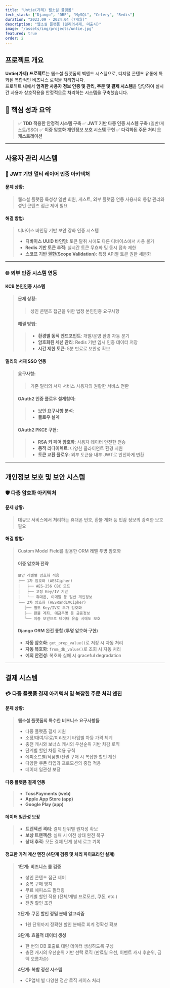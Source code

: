 ```yaml
---
title: "Untie(가제) 웹소설 플랫폼"
tech_stack: ["Django", "DRF", "MySQL", "Celery", "Redis"]
duration: "2023.09 - 2024.04 (7개월)"
description: "웹소설 플랫폼 (밀리의서재, 미출시)"
image: "/assets/img/projects/untie.jpg"
featured: true
order: 2
---
```


## 프로젝트 개요

**Untie(가제) 프로젝트**는 웹소설 플랫폼의 백엔드 시스템으로, 디지털 콘텐츠 유통에 특화된 복합적인 비즈니스 로직을 처리합니다.  
프로젝트 내에서 **엄격한 사용자 정보 인증 및 관리, 주문 및 결제 시스템**을 담당하여 실시간 사용자 상호작용을 안정적으로 처리하는 시스템을 구축했습니다.

## 🎯 핵심 성과 요약
> ✅ **TDD 적용한 안정적 시스템 구축**
> ✅ **JWT 기반 다중 인증 시스템 구축** (일반/게스트/SSO)
> ✅ **이중 암호화 개인정보 보호 시스템 구현**
> ✅ **다각화된 주문 처리 오케스트레이션**

---

## 사용자 관리 시스템

### 🔐 JWT 기반 멀티 레이어 인증 아키텍처

#### **문제 상황**:
> 웹소설 플랫폼 특성상 일반 회원, 게스트, 외부 플랫폼 연동 사용자의 통합 관리와 성인 콘텐츠 접근 제어 필요

#### **해결 방법**:
> 디바이스 바인딩 기반 보안 강화 인증 시스템
> - **디바이스 UUID 바인딩**: 토큰 탈취 시에도 다른 디바이스에서 사용 불가
> - **Redis 기반 토큰 추적**: 실시간 토큰 무효화 및 동시 접속 제한
> - **스코프 기반 권한(Scope Validation)**: 특정 API별 토큰 권한 세분화

---

### 🌐 외부 인증 시스템 연동

#### **KCB 본인인증 시스템**
>
>#### 문제 상황:
>> 성인 콘텐츠 접근을 위한 법정 본인인증 요구사항
>
>#### 해결 방법:
>>- **환경별 동적 엔드포인트**: 개발/운영 환경 자동 분기
>>- **암호화된 세션 관리**: Redis 기반 임시 인증 데이터 저장
>>- **시간 제한 토큰**: 5분 만료로 보안성 확보

#### **밀리의 서재 SSO 연동**

>#### 요구사항:
>> 기존 밀리의 서재 서비스 사용자의 원활한 서비스 전환
>
>#### OAuth2 인증 플로우 설계참여:
>>- **보안 요구사항 분석**: 
>>- **플로우 설계**
>
>#### OAuth2 PKCE 구현:
>>- **RSA 키 페어 암호화**: 사용자 데이터 안전한 전송
>>- **동적 리다이렉트**: 다양한 클라이언트 환경 지원
>>- **토큰 교환 플로우**: 외부 토큰을 내부 JWT로 안전하게 변환

---

## 개인정보 보호 및 보안 시스템

### 🛡️ 다층 암호화 아키텍처

#### **문제 상황**:
> 대규모 서비스에서 처리하는 휴대폰 번호, 환불 계좌 등 민감 정보의 강력한 보호 필요

#### **해결 방법**:
> Custom Model Field를 활용한 ORM 레벨 투명 암호화
>#### 이중 암호화 전략
>
>```
>보안 레벨별 암호화 적용
>├── 1차 암호화 (AESCipher)
>│   ├── AES-256 CBC 모드
>│   ├── 고정 Key/IV 기반
>│   └── 휴대폰, 이메일 등 일반 개인정보
>└── 2차 암호화 (AESRandIVCipher)
>    ├── 별도 Key/IV로 추가 암호화
>    ├── 환불 계좌, 예금주명 등 금융정보
>    └── 이중 보안으로 데이터 유출 시에도 보호
>```
>
>#### Django ORM 완전 통합 (투명 암호화 구현)
>- **자동 암호화**: `get_prep_value()`로 저장 시 자동 처리
>- **자동 복호화**: `from_db_value()`로 조회 시 자동 처리
>- **예외 안전성**: 복호화 실패 시 graceful degradation

---

## 결제 시스템

### 💳 다중 플랫폼 결제 아키텍처 및 복잡한 주문 처리 엔진

#### **문제 상황**:
> **웹소설 플랫폼의 특수한 비즈니스 요구사항들**
> - 다중 플랫폼 결제 지원
> - 소장/대여/무료/미리보기 타입별 차등 가격 체계
> - 충전 캐시와 보너스 캐시의 우선순위 기반 차감 로직
> - 단계별 할인 차등 적용 규칙
> - 에피소드별/작품별/전권 구매 시 복잡한 할인 계산
> - 다양한 쿠폰 타입과 프로모션의 중첩 적용
> - 데이터 일관성 보장

#### 다중 플랫폼 결제 연동
> - **TossPayments (web)**
> - **Apple App Store (app)**
> - **Google Play (app)**

#### 데이터 일관성 보장
> - **트랜잭션 격리**: 결제 단위별 원자성 확보
> - **보상 트랜잭션**: 실패 시 이전 상태 완전 복구
> - **상태 추적**: 모든 결제 단계 상세 로그 기록

#### 정교한 가격 계산 엔진 (4단계 검증 및 처리 파이프라인 설계)

>   **1단계: 비즈니스 룰 검증**
>   - 성인 콘텐츠 접근 제어
>   - 중복 구매 방지
>   - 무료 에피소드 필터링
>   - 단계별 할인 적용 (전체/개별 프로모션, 쿠폰, etc.)
>   - 전권 할인 조건
>   
>   **2단계: 쿠폰 할인 정밀 분배 알고리즘**
>   - 1원 단위까지 정확한 할인 분배로 회계 정확성 확보 
>   
>   **3단계: 효율적 데이터 생성**
>   - 한 번의 DB 호출로 대량 데이터 생성하도록 구성
>   - 충전 캐시의 우선순위 기반 선택 로직 (만료일 우선, 이벤트 캐시 후순위, 금액 오름차순)
>   
>   **4단계: 복합 정산 시스템**
>   - CP업체 별 다양한 정산 로직 케이스 처리





